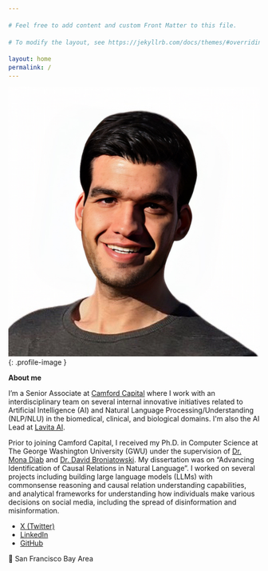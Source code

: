 ```yaml
---

# Feel free to add content and custom Front Matter to this file.

# To modify the layout, see https://jekyllrb.com/docs/themes/#overriding-theme-defaults

layout: home
permalink: /
---
```


![Pedram](/assets/images/pedram.jpg){: .profile-image }

**About me**

I’m a Senior Associate at [Camford Capital](https://www.camford.com/) where I work with an interdisciplinary team
on several internal innovative initiatives related to Artificial Intelligence (AI) and Natural Language Processing/Understanding (NLP/NLU)
in the biomedical, clinical, and biological domains. I'm also the AI Lead at [Lavita AI](https://www.lavita.ai/).

Prior to joining Camford Capital, I received my Ph.D. in Computer Science at The George Washington University (GWU)
under the supervision of [Dr. Mona Diab](https://lti.cmu.edu/people/faculty/diab-mona.html)
and [Dr. David Broniatowski](https://www.seas.gwu.edu/david-broniatowski). My dissertation was on “Advancing
Identification of Causal Relations in Natural Language”. I worked on several projects including building large language
models (LLMs) with commonsense reasoning and causal relation understanding capabilities, and analytical frameworks for
understanding how individuals make various decisions on social media, including the spread of disinformation and
misinformation.

* [X (Twitter)](https://twitter.com/PedramHosseini)
* [LinkedIn](https://www.linkedin.com/in/pedramhosseini/)
* [GitHub](https://github.com/phosseini)

📍 San Francisco Bay Area